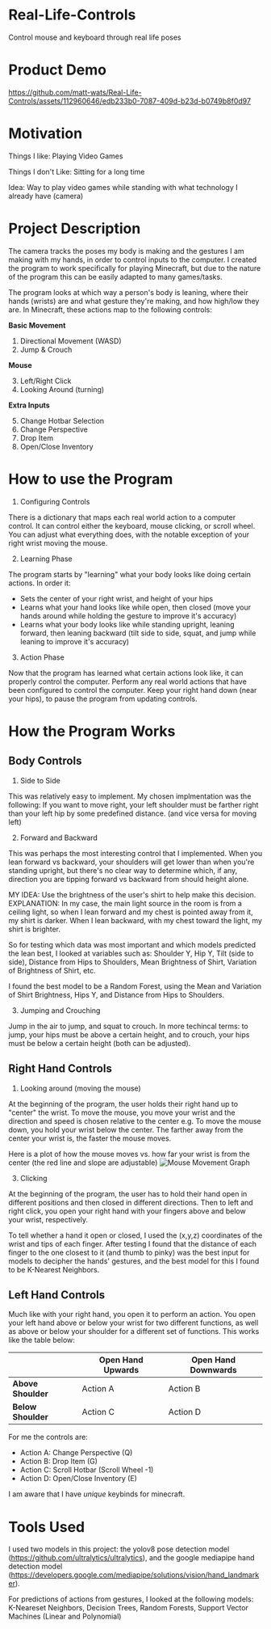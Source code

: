 # Real-Life-Controls
Control mouse and keyboard through real life poses


# Product Demo

https://github.com/matt-wats/Real-Life-Controls/assets/112960646/edb233b0-7087-409d-b23d-b0749b8f0d97



# Motivation
Things I like: Playing Video Games

Things I don't Like: Sitting for a long time

Idea: Way to play video games while standing with what technology I already have (camera)

# Project Description
The camera tracks the poses my body is making and the gestures I am making with my hands, in order to control inputs to the computer.
I created the program to work specifically for playing Minecraft, but due to the nature of the program this can be easily adapted to many games/tasks.

The program looks at which way a person's body is leaning, where their hands (wrists) are and what gesture they're making, and how high/low they are.
In Minecraft, these actions map to the following controls:

**Basic Movement**

1. Directional Movement (WASD)
2. Jump & Crouch

**Mouse**

3. Left/Right Click
4. Looking Around (turning)

**Extra Inputs**

5. Change Hotbar Selection
6. Change Perspective
7. Drop Item
8. Open/Close Inventory


# How to use the Program

1. Configuring Controls

There is a dictionary that maps each real world action to a computer control. It can control either the keyboard, mouse clicking, or scroll wheel. You can adjust what everything does, with the notable exception of your right wrist moving the mouse.


2. Learning Phase

The program starts by "learning" what your body looks like doing certain actions.
In order it:
- Sets the center of your right wrist, and height of your hips
- Learns what your hand looks like while open, then closed (move your hands around while holding the gesture to improve it's accuracy)
- Learns what your body looks like while standing upright, leaning forward, then leaning backward (tilt side to side, squat, and jump while leaning to improve it's accuracy)


3. Action Phase

Now that the program has learned what certain actions look like, it can properly control the computer. Perform any real world actions that have been configured to control the computer. 
Keep your right hand down (near your hips), to pause the program from updating controls.



# How the Program Works

## Body Controls

1. Side to Side

This was relatively easy to implement. My chosen implmentation was the following:
If you want to move right, your left shoulder must be farther right than your left hip by some predefined distance. (and vice versa for moving left)

2. Forward and Backward

This was perhaps the most interesting control that I implemented. When you lean forward vs backward, your shoulders will get lower than when you're standing upright, but there's no clear way
to determine which, if any, direction you are tipping forward vs backward from should height alone.

MY IDEA: Use the brightness of the user's shirt to help make this decision.
EXPLANATION: In my case, the main light source in the room is from a ceiling light, so when I lean forward and my chest is pointed away from it, my shirt is darker. When I lean backward, with
my chest toward the light, my shirt is brighter.

So for testing which data was most important and which models predicted the lean best, I looked at variables such as: Shoulder Y, Hip Y, Tilt (side to side), Distance from Hips to Shoulders,
Mean Brightness of Shirt, Variation of Brightness of Shirt, etc.

I found the best model to be a Random Forest, using the Mean and Variation of Shirt Brightness, Hips Y, and Distance from Hips to Shoulders.

3. Jumping and Crouching

Jump in the air to jump, and squat to crouch. In more techincal terms: to jump, your hips must be above a certain height, and to crouch, your hips must be below a certain height (both can be adjusted).


## Right Hand Controls

1. Looking around (moving the mouse)

At the beginning of the program, the user holds their right hand up to "center" the wrist. To move the mouse, you move your wrist and the direction and speed is chosen relative to the center
e.g. To move the mouse down, you hold your wrist below the center. The farther away from the center your wrist is, the faster the mouse moves.

Here is a plot of how the mouse moves vs. how far your wrist is from the center (the red line and slope are adjustable)
![Mouse Movement Graph](https://github.com/matt-wats/Real-Life-Controls/assets/112960646/8fd28af3-c4f1-4681-969c-cd3b4d256739)


3. Clicking

At the beginning of the program, the user has to hold their hand open in different positions and then closed in different directions. Then to left and right click, you open your right hand with your fingers above and below your wrist, respectively.

To tell whether a hand it open or closed, I used the (x,y,z) coordinates of the wrist and tips of each finger. 
After testing I found that the distance of each finger to the one closest to it (and thumb to pinky) was the best input for models to decipher the hands' gestures, and the best model for this I found to be K-Nearest Neighbors.


## Left Hand Controls

Much like with your right hand, you open it to perform an action. You open your left hand above or below your wrist for two different functions, as well as above or below your shoulder for a different set of functions.
This works like the table below:

|               | Open Hand Upwards  | Open Hand Downwards |
| ------------- | ------------- | ------------- |
| **Above Shoulder**  | Action A  | Action B  |
| **Below Shoulder**  | Action C  | Action D  |

For me the controls are:
- Action A: Change Perspective (Q)
- Action B: Drop Item (G)
- Action C: Scroll Hotbar (Scroll Wheel -1)
- Action D: Open/Close Inventory (E)

I am aware that I have *unique* keybinds for minecraft.

# Tools Used
I used two models in this project: the yolov8 pose detection model (https://github.com/ultralytics/ultralytics), and the google mediapipe hand detection model (https://developers.google.com/mediapipe/solutions/vision/hand_landmarker).

For predictions of actions from gestures, I looked at the following models: K-Neareset Neighbors, Decision Trees, Random Forests, Support Vector Machines (Linear and Polynomial)
